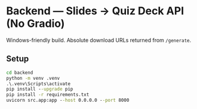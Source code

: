 
# Backend — Slides → Quiz Deck API (No Gradio)

Windows-friendly build. Absolute download URLs returned from `/generate`.

## Setup

```bat
cd backend
python -m venv .venv
.\.venv\Scripts\activate
pip install --upgrade pip
pip install -r requirements.txt
uvicorn src.app:app --host 0.0.0.0 --port 8000
```
